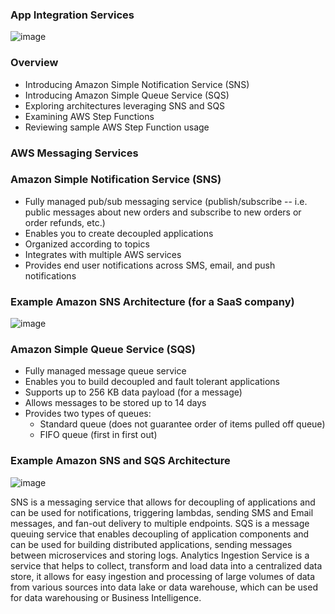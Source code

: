 ### App Integration Services

![image](https://user-images.githubusercontent.com/114364831/213784049-bb20ebc4-00b8-4801-85b6-9e77230accdd.png)

### Overview

* Introducing Amazon Simple Notification Service (SNS)
* Introducing Amazon Simple Queue Service (SQS)
* Exploring architectures leveraging SNS and SQS
* Examining AWS Step Functions
* Reviewing sample AWS Step Function usage

### AWS Messaging Services

### Amazon Simple Notification Service (SNS)

* Fully managed pub/sub messaging service (publish/subscribe -- i.e. public messages about new orders and subscribe to new orders or order refunds, etc.)
* Enables you to create decoupled applications 
* Organized according to topics
* Integrates with multiple AWS services
* Provides end user notifications across SMS, email, and push notifications

### Example Amazon SNS Architecture (for a SaaS company)

![image](https://user-images.githubusercontent.com/114364831/213788328-4a8ff274-9ba9-44f0-83df-238740a5fba8.png)

### Amazon Simple Queue Service (SQS)
* Fully managed message queue service
* Enables you to build decoupled and fault tolerant applications
* Supports up to 256 KB data payload (for a message)
* Allows messages to be stored up to 14 days
* Provides two types of queues:
    * Standard queue (does not guarantee order of items pulled off queue)
    * FIFO queue (first in first out)

### Example Amazon SNS and SQS Architecture

![image](https://user-images.githubusercontent.com/114364831/213790868-b983041b-54c7-4ffe-89c1-db747821b7e7.png)

SNS is a messaging service that allows for decoupling of applications and can be used for notifications, triggering lambdas, sending SMS and Email messages, and fan-out delivery to multiple endpoints. SQS is a message queuing service that enables decoupling of application components and can be used for building distributed applications, sending messages between microservices and storing logs. Analytics Ingestion Service is a service that helps to collect, transform and load data into a centralized data store, it allows for easy ingestion and processing of large volumes of data from various sources into data lake or data warehouse, which can be used for data warehousing or Business Intelligence.

